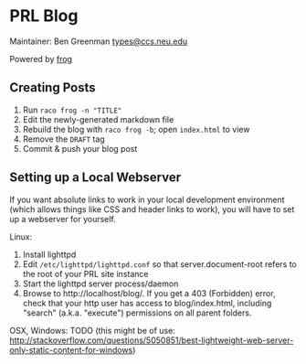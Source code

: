 PRL Blog
===

Maintainer: Ben Greenman [types@ccs.neu.edu](mailto:types@ccs.neu.edu)

Powered by [frog](https://github.com/greghendershott/frog/)


Creating Posts
---

1. Run `raco frog -n "TITLE"`
2. Edit the newly-generated markdown file
3. Rebuild the blog with `raco frog -b`; open `index.html` to view
4. Remove the `DRAFT` tag
5. Commit & push your blog post

Setting up a Local Webserver
----------------------------

If you want absolute links to work in your local development environment (which
allows things like CSS and header links to work), you will have to set up a
webserver for yourself.

Linux:

1. Install lighttpd
2. Edit `/etc/lighttpd/lighttpd.conf` so that server.document-root refers to the
   root of your PRL site instance
3. Start the lighttpd server process/daemon
4. Browse to http://localhost/blog/. If you get a 403 (Forbidden) error, check
   that your http user has access to blog/index.html, including "search"
   (a.k.a. "execute") permissions on all parent folders.

OSX, Windows: TODO (this might be of use:
http://stackoverflow.com/questions/5050851/best-lightweight-web-server-only-static-content-for-windows)
